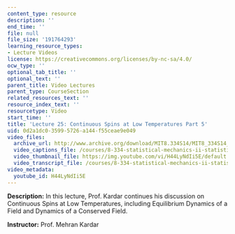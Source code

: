 ```yaml
---
content_type: resource
description: ''
end_time: ''
file: null
file_size: '191764293'
learning_resource_types:
- Lecture Videos
license: https://creativecommons.org/licenses/by-nc-sa/4.0/
ocw_type: ''
optional_tab_title: ''
optional_text: ''
parent_title: Video Lectures
parent_type: CourseSection
related_resources_text: ''
resource_index_text: ''
resourcetype: Video
start_time: ''
title: 'Lecture 25: Continuous Spins at Low Temperatures Part 5'
uid: 0d2a1dc0-3599-5726-a144-f55ceae9e049
video_files:
  archive_url: http://www.archive.org/download/MIT8.334S14/MIT8_334S14_lec25_300k.mp4
  video_captions_file: /courses/8-334-statistical-mechanics-ii-statistical-physics-of-fields-spring-2014/a5e9d31772995cb2b80b2b317f505aa4_H44LyNdIi5E.vtt
  video_thumbnail_file: https://img.youtube.com/vi/H44LyNdIi5E/default.jpg
  video_transcript_file: /courses/8-334-statistical-mechanics-ii-statistical-physics-of-fields-spring-2014/4e4157cddff8c719a4b9fec9108248db_H44LyNdIi5E.pdf
video_metadata:
  youtube_id: H44LyNdIi5E
---
```


**Description:** In this lecture, Prof. Kardar continues his discussion on Continuous Spins at Low Temperatures, including Equilibrium Dynamics of a Field and Dynamics of a Conserved Field.

**Instructor:** Prof. Mehran Kardar

